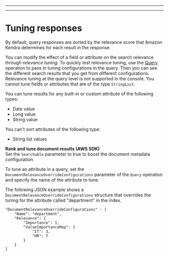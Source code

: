 --------

--------

# Tuning responses<a name="tuning-responses"></a>

By default, query responses are sorted by the relevance score that Amazon Kendra determines for each result in the response\.

You can modify the effect of a field or attribute on the search relevance through *relevance tuning*\. To quickly test relevance tuning, use the [ Query ](API_Query.md) operation to pass in tuning configurations in the query\. Then you can see the different search results that you get from different configurations\. Relevance tuning at the query level is not supported in the console\. You cannot tune fields or attributes that are of the type `StringList`\.

You can tune results for any built\-in or custom attribute of the following types:
+ Date value
+ Long value
+ String value

You can't sort attributes of the following type:
+ String list values

**Rank and tune document results \(AWS SDK\)**  
Set the `Searchable` parameter to true to boost the document metadata configuration\.

To tune an attribute in a query, set the `DocumentRelevanceOverrideConfigurations` parameter of the `Query` operation and specify the name of the attribute to tune\.

The following JSON example shows a `DocumentRelevanceOverrideConfigurations` structure that overrides the tuning for the attribute called "department" in the index\.

```
"DocumentRelevanceOverrideConfigurations" : [
    "Name": "department",
    "Relevance": {
        "Importance": 1,
        "ValueImportanceMap": {
            "IT": 3,
            "HR": 7
        }
    }
]
```